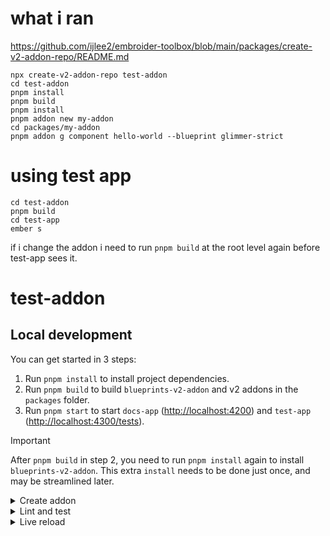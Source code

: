# what i ran
https://github.com/ijlee2/embroider-toolbox/blob/main/packages/create-v2-addon-repo/README.md

```
npx create-v2-addon-repo test-addon
cd test-addon
pnpm install
pnpm build
pnpm install
pnpm addon new my-addon
cd packages/my-addon
pnpm addon g component hello-world --blueprint glimmer-strict
```

# using test app
```
cd test-addon
pnpm build
cd test-app
ember s
```
if i change the addon i need to run `pnpm build` at the root level again before test-app sees it.

# test-addon

## Local development

You can get started in 3 steps:

1. Run `pnpm install` to install project dependencies.
1. Run `pnpm build` to build `blueprints-v2-addon` and v2 addons in the `packages` folder.
1. Run `pnpm start` to start `docs-app` ([http://localhost:4200](http://localhost:4200)) and `test-app` ([http://localhost:4300/tests](http://localhost:4300/tests?hidepassed)).

> [!IMPORTANT]
>
> After `pnpm build` in step 2, you need to run `pnpm install` again to install `blueprints-v2-addon`. This extra `install` needs to be done just once, and may be streamlined later.


<details>

<summary>Create addon</summary>

From the workspace root, run the `new` command to create an addon in `packages`. The addon will be included in `docs-app` and `test-app`.

```sh
pnpm addon new <name> [options]

# Example: Create the addon `ui-form`
pnpm addon new ui-form

# Example: Specify the location for a scoped package
pnpm addon new @my-org-ui/form --location ui/form
```

Don't forget to run `pnpm install` to install the addon's dependencies.

</details>


<details>

<summary>Lint and test</summary>

From the workspace root, you can run these commands to apply the action to _all packages_.

```sh
# Lint files
pnpm lint
pnpm lint:fix

# Run tests
pnpm test
```

To save time, you can instead run the commands above in some package's root. This will affect _only that package_.

```sh
# Example: Lint `@my-org-ui/form`
cd packages/ui/form
pnpm lint
```

</details>


<details>

<summary>Live reload</summary>

Change the current directory to the addon that you want to work on. Run the `start` command to rebuild the addon automatically.

```sh
# Example: Run `@my-org-ui/form`
cd packages/ui/form
pnpm start
```

Assuming that `docs-app` and `test-app` are running, these apps will rebuild after you save a change to the addon.

If you don't see a live reload occur, try restarting the apps.

</details>
